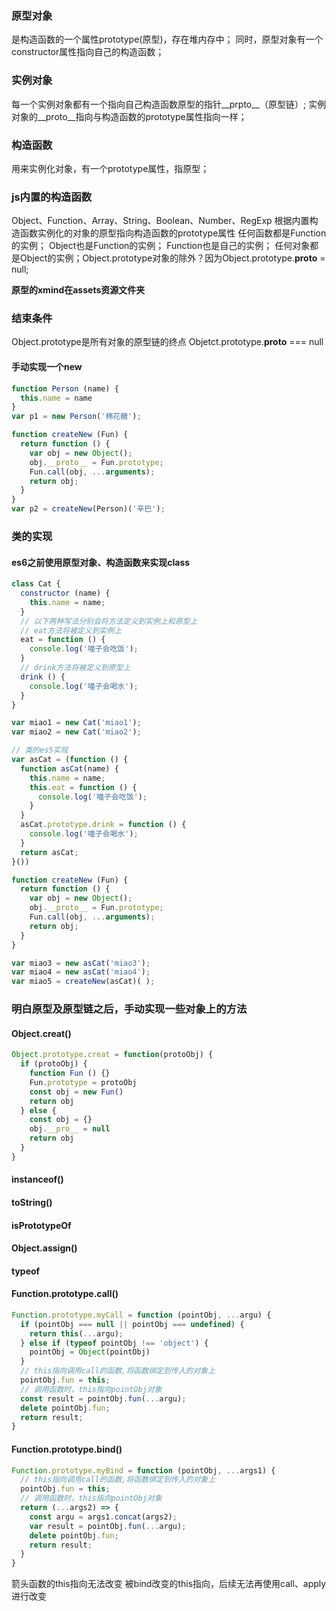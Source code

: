 <!--
 * @Author: qianqian.zhao
 * @Date: 2020-03-22 14:45:14
 * @LastEditors: qianqian.zhao
 * @LastEditTime: 2020-06-04 16:52:27
 * @Description: 原型记录
 -->

### 原型对象
是构造函数的一个属性prototype(原型)，存在堆内存中；
同时，原型对象有一个constructor属性指向自己的构造函数；

### 实例对象
每一个实例对象都有一个指向自己构造函数原型的指针__prpto__（原型链）;
实例对象的__proto__指向与构造函数的prototype属性指向一样；

### 构造函数
用来实例化对象，有一个prototype属性，指原型；

### js内置的构造函数
Object、Function、Array、String、Boolean、Number、RegExp
根据内置构造函数实例化的对象的原型指向构造函数的prototype属性
任何函数都是Function的实例；
Object也是Function的实例；
Function也是自己的实例；
任何对象都是Object的实例；Object.prototype对象的除外？因为Object.prototype.__proto__ = null;

**原型的xmind在assets资源文件夹**

### 结束条件
Object.prototype是所有对象的原型链的终点
Objetct.prototype.__proto__ === null

#### 手动实现一个new

``` javascript
function Person (name) {
  this.name = name
}
var p1 = new Person('棉花糖');

function createNew (Fun) {
  return function () {
    var obj = new Object();
    obj.__proto__ = Fun.prototype;
    Fun.call(obj, ...arguments);
    return obj;
  }
}
var p2 = createNew(Person)('辛巴');

```

### 类的实现
#### es6之前使用原型对象、构造函数来实现class
``` javascript
class Cat {
  constructor (name) {
    this.name = name;
  }
  // 以下两种写法分别会将方法定义到实例上和原型上
  // eat方法将被定义到实例上
  eat = function () {
    console.log('喵子会吃饭');
  }
  // drink方法将被定义到原型上
  drink () {
    console.log('喵子会喝水');
  }
}

var miao1 = new Cat('miao1');
var miao2 = new Cat('miao2');

// 类的es5实现
var asCat = (function () {
  function asCat(name) {
    this.name = name;
    this.eat = function () {
      console.log('喵子会吃饭');
    }
  }
  asCat.prototype.drink = function () {
    console.log('喵子会喝水');
  }
  return asCat;
}())

function createNew (Fun) {
  return function () {
    var obj = new Object();
    obj.__proto__ = Fun.prototype;
    Fun.call(obj, ...arguments);
    return obj;
  }
}

var miao3 = new asCat('miao3');
var miao4 = new asCat('miao4');
var miao5 = createNew(asCat)( );
```


### 明白原型及原型链之后，手动实现一些对象上的方法

#### Object.creat()
  ```javascript
  Object.prototype.creat = function(protoObj) {
    if (protoObj) {
      function Fun () {}
      Fun.prototype = protoObj
      const obj = new Fun()
      return obj
    } else {
      const obj = {}
      obj.__pro__ = null
      return obj
    }
  }
  ```
  
#### instanceof()

#### toString()

#### isPrototypeOf

#### Object.assign()

#### typeof

#### Function.prototype.call()

  ```javascript
  Function.prototype.myCall = function (pointObj, ...argu) {
    if (pointObj === null || pointObj === undefined) {
      return this(...argu);
    } else if (typeof pointObj !== 'object') {
      pointObj = Object(pointObj)
    }
    // this指向调用call的函数,将函数绑定到传入的对象上
    pointObj.fun = this;
    // 调用函数时，this指向pointObj对象
    const result = pointObj.fun(...argu);
    delete pointObj.fun;
    return result;
  }
  ```

#### Function.prototype.bind()

  ```javascript
  Function.prototype.myBind = function (pointObj, ...args1) {
    // this指向调用call的函数,将函数绑定到传入的对象上
    pointObj.fun = this;
    // 调用函数时，this指向pointObj对象
    return (...args2) => {
      const argu = args1.concat(args2);
      var result = pointObj.fun(...argu);
      delete pointObj.fun;
      return result;
    }
  }
  ```

  箭头函数的this指向无法改变
  被bind改变的this指向，后续无法再使用call、apply进行改变
  

